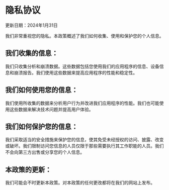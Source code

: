 # 隐私协议

更新日期：2024年1月31日

我们非常重视您的隐私。本政策概述了我们如何收集、使用和保护您的个人信息。

## 我们收集的信息：
我们只收集分析和崩溃数据。这些数据包括您使用我们的应用程序的信息、设备信息和崩溃报告。我们使用这些数据来提高应用程序的性能和稳定性。

## 我们如何使用您的信息：
我们使用所收集的数据来分析用户行为并改进我们应用程序的性能。我们也可能使用这些数据来解决技术问题并提高用户体验。

## 我们如何保护您的信息：
我们采取适当的安全措施来保护您的信息，使其免受未经授权的访问、披露、改变或破坏。我们限制访问您信息的人员仅限于那些需要执行其工作职能的人员。我们不会向第三方出售或分享您的个人信息。

## 本政策的更新：
我们可能会不时更新本政策。对本政策的任何更改都将在我们的网站上发布。